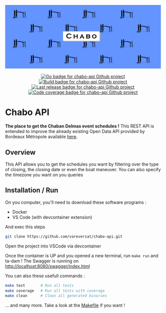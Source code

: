 ![](banner.png)

<p style="text-align: center;">
  <a href="https://go.dev"><img src="https://img.shields.io/badge/go-white?logo=go&style=for-the-badge" alt="Go badge for chabo-api Github project"></a> 
  <a href="https://github.com/vareversat/chabo-api/actions"><img src="https://img.shields.io/github/actions/workflow/status/vareversat/chabo-api/main.yaml?logo=github&style=for-the-badge" alt="Build badge for chabo-api Github project"></a>
  <a href="https://github.com/vareversat/chabo-api/releases"><img src="https://img.shields.io/github/v/tag/vareversat/chabo-api?label=version&logo=git&logoColor=white&style=for-the-badge" alt="Last release badge for chabo-api Github project"></a>
  <a href="https://codecov.io/gh/vareversat/chabo-api/"><img src="https://img.shields.io/codecov/c/github/vareversat/chabo-api?logo=codecov&style=for-the-badge&token=97YDVRS0X4" alt="Code coverage badge for chabo-api Github project"></a>
</p>

# Chabo API

**The place to get the Chaban Delmas event schedules !**
This REST API is entended to improve the already existing Open Data API provided by Bordeaux Métropole available [here](https://opendata.bordeaux-metropole.fr/explore/dataset/previsions_pont_chaban/information/).

## Overview

This API allows you to get the schedules you want by filtering over the type of closing, the closing date or even the boat maneuver. You can also specify the timezone you want on you queries

## Installation / Run

On you computer, you'll need to download these software programs :

- Docker
- VS Code (with devcontainer extension)

And exec this steps

```bash
git clone https://github.com/vareversat/chabo-api.git
```

Open the project into VSCode via devcontainer

Once the container is UP and you opened a new terminal, run `make run` and ta-dam ! The Swagger is running on <http://localhost:8080/swagger/index.html>


You can also these usefull commands :

```bash
make test       # Run all tests
make coverage   # Run all tests with coverage
make clean      # Clean all generated binaries
```

... and many more. Take a look at the [Makefile](Makefile) if you want !
